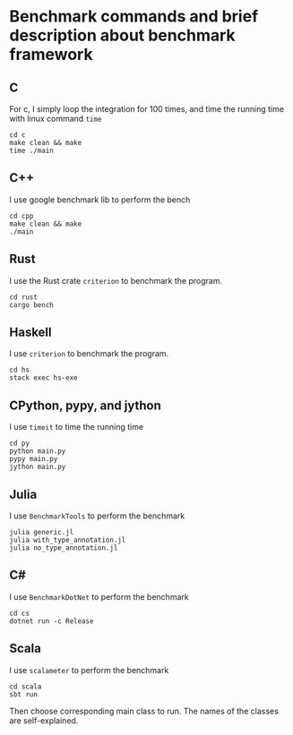 # Benchmark commands and brief description about benchmark framework

## C
For c, I simply loop the integration for 100 times, and time the running time with linux command ```time```
```
cd c
make clean && make
time ./main
```

## C++
I use google benchmark lib to perform the bench
```
cd cpp
make clean && make
./main
```

## Rust
I use the Rust crate ```criterion``` to benchmark the program.
```
cd rust
cargo bench
```

## Haskell
I use ```criterion``` to benchmark the program.
```
cd hs
stack exec hs-exe
```
## CPython, pypy, and jython
I use ```timeit``` to time the running time
```
cd py
python main.py
pypy main.py
jython main.py
```
## Julia
I use ```BenchmarkTools``` to perform the benchmark
```
julia generic.jl
julia with_type_annotation.jl
julia no_type_annotation.jl
```
## C#
I use ```BenchmarkDotNet``` to perform the benchmark
```
cd cs
dotnet run -c Release
```
## Scala
I use ```scalameter``` to perform the benchmark
```
cd scala
sbt run
```
Then choose corresponding main class to run. The names of the classes are self-explained.
